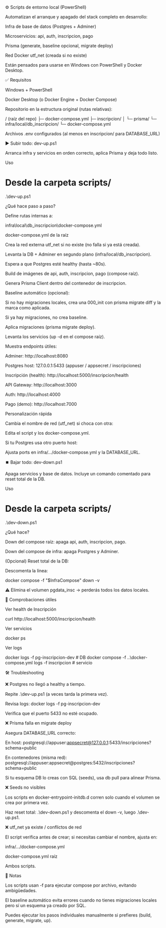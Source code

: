⚙️ Scripts de entorno local (PowerShell)

Automatizan el arranque y apagado del stack completo en desarrollo:

Infra de base de datos (Postgres + Adminer)

Microservicios: api, auth, inscripcion, pago

Prisma (generate, baseline opcional, migrate deploy)

Red Docker utf_net (creada si no existe)

Están pensados para usarse en Windows con PowerShell y Docker Desktop.

✅ Requisitos

Windows + PowerShell

Docker Desktop (o Docker Engine + Docker Compose)

Repositorio en la estructura original (rutas relativas):

/ (raíz del repo)
├─ docker-compose.yml
├─ inscripcion/
│   └─ prisma/
└─ infra/local/db_inscripcion/
    └─ docker-compose.yml


Archivos .env configurados (al menos en inscripcion/ para DATABASE_URL)

▶️ Subir todo: dev-up.ps1

Arranca infra y servicios en orden correcto, aplica Prisma y deja todo listo.

Uso
# Desde la carpeta scripts/
.\dev-up.ps1

¿Qué hace paso a paso?

Define rutas internas a:

infra\local\db_inscripcion\docker-compose.yml

docker-compose.yml de la raíz

Crea la red externa utf_net si no existe (no falla si ya está creada).

Levanta la DB + Adminer en segundo plano (infra/local/db_inscripcion).

Espera a que Postgres esté healthy (hasta ~80s).

Build de imágenes de api, auth, inscripcion, pago (compose raíz).

Genera Prisma Client dentro del contenedor de inscripcion.

Baseline automático (opcional):

Si no hay migraciones locales, crea una 000_init con prisma migrate diff y la marca como aplicada.

Si ya hay migraciones, no crea baseline.

Aplica migraciones (prisma migrate deploy).

Levanta los servicios (up -d en el compose raíz).

Muestra endpoints útiles:

Adminer: http://localhost:8080

Postgres host: 127.0.0.1:5433 (appuser / appsecret / inscripciones)

Inscripción (health): http://localhost:5000/inscripcion/health

API Gateway: http://localhost:3000

Auth: http://localhost:4000

Pago (demo): http://localhost:7000

Personalización rápida

Cambia el nombre de red (utf_net) si choca con otra:

Edita el script y los docker-compose.yml.

Si tu Postgres usa otro puerto host:

Ajusta ports en infra/.../docker-compose.yml y la DATABASE_URL.

⏹️ Bajar todo: dev-down.ps1

Apaga servicios y base de datos. Incluye un comando comentado para reset total de la DB.

Uso
# Desde la carpeta scripts/
.\dev-down.ps1

¿Qué hace?

Down del compose raíz: apaga api, auth, inscripcion, pago.

Down del compose de infra: apaga Postgres y Adminer.

(Opcional) Reset total de la DB:

Descomenta la línea:

docker compose -f "$InfraCompose" down -v


⚠️ Elimina el volumen pgdata_insc → perderás todos los datos locales.

🧪 Comprobaciones útiles

Ver health de Inscripción

curl http://localhost:5000/inscripcion/health


Ver servicios

docker ps


Ver logs

docker logs -f pg-inscripcion-dev           # DB
docker compose -f ..\docker-compose.yml logs -f inscripcion  # servicio

🛠️ Troubleshooting

❌ Postgres no llegó a healthy a tiempo.

Repite .\dev-up.ps1 (a veces tarda la primera vez).

Revisa logs: docker logs -f pg-inscripcion-dev

Verifica que el puerto 5433 no esté ocupado.

❌ Prisma falla en migrate deploy

Asegura DATABASE_URL correcto:

En host: postgresql://appuser:appsecret@127.0.0.1:5433/inscripciones?schema=public

En contenedores (misma red): postgresql://appuser:appsecret@postgres:5432/inscripciones?schema=public

Si tu esquema DB lo creas con SQL (seeds), usa db pull para alinear Prisma.

❌ Seeds no visibles

Los scripts en docker-entrypoint-initdb.d corren solo cuando el volumen se crea por primera vez.

Haz reset total: .\dev-down.ps1 y descomenta el down -v, luego .\dev-up.ps1.

❌ utf_net ya existe / conflictos de red

El script verifica antes de crear; si necesitas cambiar el nombre, ajusta en:

infra/.../docker-compose.yml

docker-compose.yml raíz

Ambos scripts.

📝 Notas

Los scripts usan -f para ejecutar compose por archivo, evitando ambigüedades.

El baseline automático evita errores cuando no tienes migraciones locales pero sí un esquema ya creado por SQL.

Puedes ejecutar los pasos individuales manualmente si prefieres (build, generate, migrate, up).